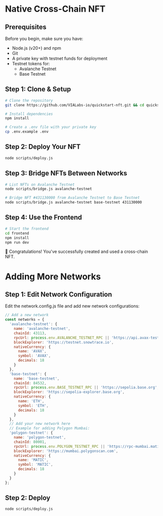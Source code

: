 # Native Cross-Chain NFT

## Prerequisites

Before you begin, make sure you have:

- Node.js (v20+) and npm
- Git
- A private key with testnet funds for deployment
- Testnet tokens for:
  - Avalanche Testnet
  - Base Testnet

## Step 1: Clone & Setup

```bash
# Clone the repository
git clone https://github.com/VIALabs-io/quickstart-nft.git && cd quickstart-nft

# Install dependencies
npm install

# Create a .env file with your private key
cp .env.example .env
```

## Step 2: Deploy Your NFT

```bash
node scripts/deploy.js
```

## Step 3: Bridge NFTs Between Networks

```bash
# List NFTs on Avalanche Testnet
node scripts/bridge.js avalanche-testnet

# Bridge NFT #431130000 from Avalanche Testnet to Base Testnet
node scripts/bridge.js avalanche-testnet base-testnet 431130000
```

## Step 4: Use the Frontend

```bash
# Start the frontend
cd frontend
npm install
npm run dev
```

🎉 Congratulations! You've successfully created and used a cross-chain NFT.

# Adding More Networks

## Step 1: Edit Network Configuration

Edit the network.config.js file and add new network configurations:

```javascript
// Add a new network
const networks = {
  'avalanche-testnet': {
    name: 'avalanche-testnet',
    chainId: 43113,
    rpcUrl: process.env.AVALANCHE_TESTNET_RPC || 'https://api.avax-test.network/ext/bc/C/rpc',
    blockExplorer: 'https://testnet.snowtrace.io',
    nativeCurrency: {
      name: 'AVAX',
      symbol: 'AVAX',
      decimals: 18
    }
  },
  'base-testnet': {
    name: 'base-testnet',
    chainId: 84532,
    rpcUrl: process.env.BASE_TESTNET_RPC || 'https://sepolia.base.org',
    blockExplorer: 'https://sepolia-explorer.base.org',
    nativeCurrency: {
      name: 'ETH',
      symbol: 'ETH',
      decimals: 18
    }
  },
  // Add your new network here
  // Example for adding Polygon Mumbai:
  'polygon-testnet': {
    name: 'polygon-testnet',
    chainId: 80001,
    rpcUrl: process.env.POLYGON_TESTNET_RPC || 'https://rpc-mumbai.maticvigil.com',
    blockExplorer: 'https://mumbai.polygonscan.com',
    nativeCurrency: {
      name: 'MATIC',
      symbol: 'MATIC',
      decimals: 18
    }
  }
};
```

## Step 2: Deploy

```bash
node scripts/deploy.js
```
